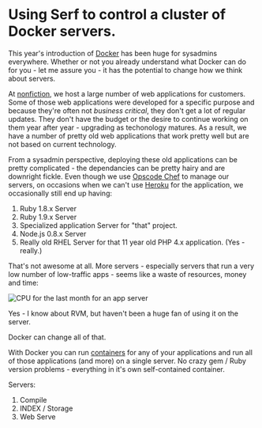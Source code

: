Using Serf to control a cluster of Docker servers.
=================

This year's introduction of [Docker](http://www.docker.io) has been huge for sysadmins everywhere. Whether or not you already understand what Docker can do for you - let me assure you - it has the potential to change how we think about servers.

At [nonfiction](http://www.nonfiction.ca), we host a large number of web applications for customers. Some of those web applications were developed for a specific purpose and because they're often not *business critical*, they don't get a lot of regular updates. They don't have the budget or the desire to continue working on them year after year - upgrading as techonology matures. As a result, we have a number of pretty old web applications that work pretty well but are not based on current technology.

From a sysadmin perspective, deploying these old applications can be pretty complicated - the dependancies can be pretty hairy and are downright fickle. Even though we use [Opscode Chef](http://www.opscode.com/chef/) to manage our servers, on occasions when we can't use [Heroku](https://www.heroku.com/) for the application, we occasionally still end up having:

1. Ruby 1.8.x Server
2. Ruby 1.9.x Server
3. Specialized application Server for "that" project.
4. Node.js 0.8.x Server
5. Really old RHEL Server for that 11 year old PHP 4.x application. \(Yes - really.\)

That's not awesome at all. More servers - especially servers that run a very low number of low-traffic apps - seems like a waste of resources, money and time:

![CPU for the last month for an app server](https://raw.github.com/darron/sysadvent-docker/master/article-support/cpu-for-the-last-month.png)

Yes - I know about RVM, but haven't been a huge fan of using it on the server.

Docker can change all of that.

With Docker you can run [containers](http://docs.docker.io/en/latest/terms/container/#container-def) for any of your applications and run all of those applications \(and more\) on a single server. No crazy gem / Ruby version problems - everything in it's own self-contained container.



Servers:

1. Compile
2. INDEX / Storage
3. Web Serve